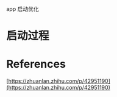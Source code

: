 
app 启动优化

# 启动过程

# References

[https://zhuanlan.zhihu.com/p/42951190](https://zhuanlan.zhihu.com/p/42951190)
